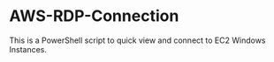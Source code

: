 # AWS-RDP-Connection
This is a PowerShell script to quick view and connect to EC2 Windows Instances.
